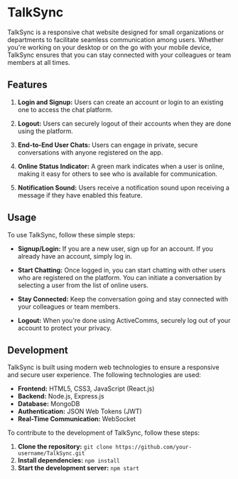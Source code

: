 # TalkSync

TalkSync is a responsive chat website designed for small organizations or departments to facilitate seamless communication among users. Whether you're working on your desktop or on the go with your mobile device, TalkSync ensures that you can stay connected with your colleagues or team members at all times.

## Features
1. **Login and Signup:** Users can create an account or login to an existing one to access the chat platform.

2. **Logout:** Users can securely logout of their accounts when they are done using the platform.

3. **End-to-End User Chats:** Users can engage in private, secure conversations with anyone registered on the app.

4. **Online Status Indicator:** A green mark indicates when a user is online, making it easy for others to see who is available for communication.

5. **Notification Sound:** Users receive a notification sound upon receiving a message if they have enabled this feature.

## Usage
To use TalkSync, follow these simple steps:

- **Signup/Login:** If you are a new user, sign up for an account. If you already have an account, simply log in.

- **Start Chatting:** Once logged in, you can start chatting with other users who are registered on the platform. You can initiate a conversation by selecting a user from the list of online users.

- **Stay Connected:** Keep the conversation going and stay connected with your colleagues or team members.

- **Logout:** When you're done using ActiveComms, securely log out of your account to protect your privacy.

## Development
TalkSync is built using modern web technologies to ensure a responsive and secure user experience. The following technologies are used:

- **Frontend:** HTML5, CSS3, JavaScript (React.js)
- **Backend:** Node.js, Express.js
- **Database:** MongoDB
- **Authentication:** JSON Web Tokens (JWT)
- **Real-Time Communication:** WebSocket

To contribute to the development of TalkSync, follow these steps:

1. **Clone the repository:** `git clone https://github.com/your-username/TalkSync.git`
2. **Install dependencies:** `npm install`
3. **Start the development server:** `npm start`
